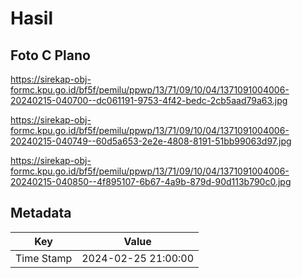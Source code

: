 # Hasil

## Foto C Plano

https://sirekap-obj-formc.kpu.go.id/bf5f/pemilu/ppwp/13/71/09/10/04/1371091004006-20240215-040700--dc061191-9753-4f42-bedc-2cb5aad79a63.jpg

https://sirekap-obj-formc.kpu.go.id/bf5f/pemilu/ppwp/13/71/09/10/04/1371091004006-20240215-040749--60d5a653-2e2e-4808-8191-51bb99063d97.jpg

https://sirekap-obj-formc.kpu.go.id/bf5f/pemilu/ppwp/13/71/09/10/04/1371091004006-20240215-040850--4f895107-6b67-4a9b-879d-90d113b790c0.jpg


## Metadata

| Key        | Value               |
| ---------- | ------------------- |
| Time Stamp | 2024-02-25 21:00:00 |



